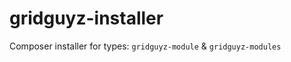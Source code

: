 gridguyz-installer
==================

Composer installer for types: `gridguyz-module` &amp; `gridguyz-modules`